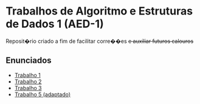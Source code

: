 # Trabalhos de Algoritmo e Estruturas de Dados 1 (AED-1)

Reposit�rio criado a fim de facilitar corre��es ~~e auxiliar futuros calouros~~




## Enunciados

 - [Trabalho 1](https://docdro.id/PEg5bsD)
 - [Trabalho 2](https://docdro.id/8opy0mP)
 - [Trabalho 3](https://docdro.id/PkodYBt)
 - [Trabalho 5 (adaptado)](https://www.youtube.com/watch?v=dQw4w9WgXcQ)
